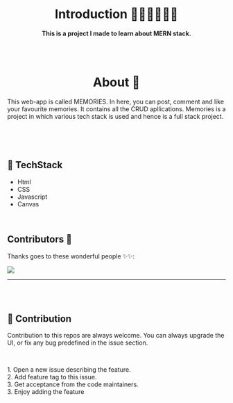 <h1 align="center">Introduction 👩🏻‍💻👨🏻‍💻 </h1>


<p align="center"> <strong>This is a project I made to learn about MERN stack. </strong></p>

<br>
<br>

<h1 align="center">About 🧠 </h1>

<p> This web-app is called MEMORIES. In here, you can post, comment and like your favourite memories. It contains all the CRUD apllications. Memories is a project in which various tech stack is used and hence is a full stack project.</p>
<br>
<p></p>

<br>

## 📌 TechStack

<ul>
    <li>Html</li>
    <li>CSS </li>
    <li>Javascript </li>
    <li>Canvas </li>
</ul>

<br>

## Contributors 🌟

Thanks goes to these wonderful people ✨✨:

<a href="https://github.com/techakhil-me/whiteboard/graphs/contributors">
  <img src="https://contrib.rocks/image?repo=techakhil-me/whiteboard" />
</a>

<hr>
<br>
<br>


## 📌 Contribution

<p> 
Contribution to this repos are always welcome. You can always upgrade the UI, or fix any bug predefined in the issue section.
</p>
<br>
<p>
    1. Open a new issue describing the feature.<br>
    2. Add feature tag to this issue.<br>
    3. Get acceptance from the code maintainers.<br>
    3. Enjoy adding the feature<br>
</p>
